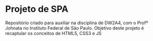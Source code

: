 # Projeto de SPA

Repositório criado para auxiliar na disciplina de DW2A4, com o Profº Johnata no Instituto Federal de São Paulo. Objetivo deste projeto é recaptular os conceitos de HTML5, CSS3 e JS
